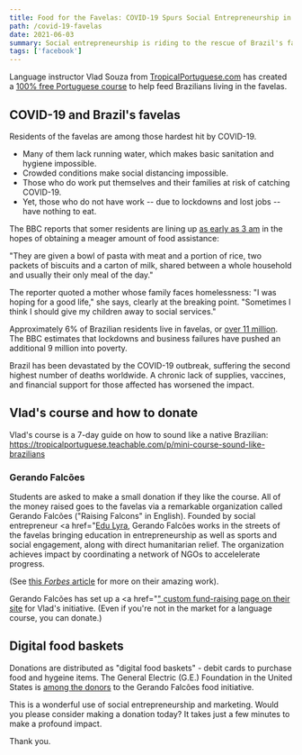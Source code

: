 ```yaml
---
title: Food for the Favelas: COVID-19 Spurs Social Entrepreneurship in Brazil
path: /covid-19-favelas
date: 2021-06-03
summary: Social entrepreneurship is riding to the rescue of Brazil's favelas. But we need your help. Here's how you can easily make a big impact.
tags: ['facebook']
---
```


Language instructor Vlad Souza from <a href="http://tropicalportuguese.com/" target="blank">TropicalPortuguese.com</a> has created a <a href="https://tropicalportuguese.teachable.com/p/mini-course-sound-like-brazilians" target="blanks">100% free Portuguese course</a> to help feed Brazilians living in the favelas. 

## COVID-19 and Brazil's favelas

Residents of the favelas are among those hardest hit by COVID-19.

* Many of them lack running water, which makes basic sanitation and hygiene impossible.
* Crowded conditions make social distancing impossible. 
* Those who do work put themselves and their families at risk of catching COVID-19. 
* Yet, those who do not have work -- due to lockdowns and lost jobs -- have nothing to eat. 

The BBC reports that somer residents are lining up <a href="https://www.bbc.com/news/world-latin-america-56765150" target="blank">as early as 3 am</a> in the hopes of obtaining a meager amount of food assistance:

"They are given a bowl of pasta with meat and a portion of rice, two packets of biscuits and a carton of milk, shared between a whole household and usually their only meal of the day."

The reporter quoted a mother whose family faces homelessness: "I was hoping for a good life," she says, clearly at the breaking point. "Sometimes I think I should give my children away to social services."

Approximately 6% of Brazilian residents live in favelas, or <a href="https://www.bbc.com/news/world-latin-america-27635554" target="blank">over 11 million</a>. The BBC estimates that lockdowns and business failures have pushed an additional 9 million into poverty.

Brazil has been devastated by the COVID-19 outbreak, suffering the second highest number of deaths worldwide. A chronic lack of supplies, vaccines, and financial support for those affected has worsened the impact. 

## Vlad's course and how to donate

Vlad's course is a 7-day guide on how to sound like a native Brazilian:
https://tropicalportuguese.teachable.com/p/mini-course-sound-like-brazilians

### Gerando Falcões

Students are asked to make a small donation if they like the course. All of the money raised goes to the favelas via a remarkable organization called Gerando Falcões ("Raising Falcons" in English). Founded by social entrepreneur <a href="<a href="https://www.lse.ac.uk/lacc/news/edu-lyra-of-gerando-falcoes-speaks-at-LSE" target="blank">Edu Lyra</a>, Gerando Falcões works in the streets of the favelas bringing education in entrepreneurship as well as sports and social engagement, along with direct humanitarian relief. The organization achieves impact by coordinating a network of NGOs to accelelerate progress.  

(See <a href="https://www.forbes.com/sites/angelicamarideoliveira/2021/01/06/brazils-gerando-falces-aims-to-eradicate-misery-with-smart-slums/" target="blanks">this <em>Forbes</em> article</a> for more on their amazing work).

Gerando Falcões has set up a <a href="<a href="https://coronanoparedao.doare.org/br/doacao/gf/7e6de77a-81d3-4855-99ee-2edf0c12606b/Tropical-Portuguese" target="blank">" custom fund-raising page on their site</a> for Vlad's initiative. (Even if you're not in the market for a language course, you can donate.) 

## Digital food baskets

Donations are distributed as "digital food baskets" - debit cards to purchase food and hygeine items. The General Electric (G.E.) Foundation in the United States is <a href="https://www.ge.com/news/press-releases/ge-foundation-covid-19-grant-helps-local-communities-in-brazil-fight-hunger" target="blank">among the donors</a> to the Gerando Falcões food initiative.

This is a wonderful use of social entrepreneurship and marketing. Would you please consider making a donation today? It takes just a few minutes to make a profound impact. 

Thank you.

